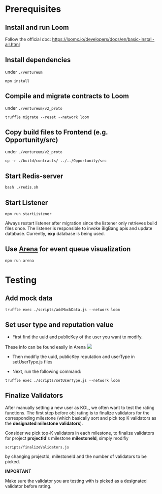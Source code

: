 # Prerequisites

## Install and run Loom

Follow the official doc: https://loomx.io/developers/docs/en/basic-install-all.html

## Install dependencies
under `./ventureum`

```
npm install
```

## Compile and migrate contracts to Loom
under `./ventureum/v2_proto`

```
truffle migrate --reset --network loom
```

## Copy build files to Frontend (e.g. Opportunity/src)
under `./ventureum/v2_proto`

```
cp -r ./build/contracts/ ../../Opportunity/src
```
## Start Redis-server


```
bash ./redis.sh
```
## Start Listener


```
npm run startListener
```

Always restart listener after migration since the listener only retrieves build files once.
The listener is responsible to invoke BigBang apis and update database.
Currently, **exp** database is being used.

## Use [Arena](https://www.npmjs.com/package/bull-arena) for event queue visualization


```
npm run arena
```

# Testing

## Add mock data

```
truffle exec ./scripts/addMockData.js --network loom
```


## Set user type and reputation value

* First find the uuid and publicKey of the user you want to modify. 

These info can be found easily in Arena
![](https://i.imgur.com/DLcXcES.png)

* Then modifiy the uuid, publicKey reputation and userType in setUserType.js files

* Next, run the following command:

```
truffle exec ./scripts/setUserType.js --network loom

```

## Finalize Validators

After manually setting a new user as KOL, we often want to test the rating functions. The first step before obj rating is to finalize validators for the corresponding milestone (which basically sort and pick top K validators as the **designated milestone validators**).

Consider we pick top-K validators in each milestone, to finalize validators for project **projectId**'s milestone **milestoneId**, simply modifiy

```
scripts/finalizeValidators.js
```

by changing projectId, milestoneId and the number of validators to be picked. 

**IMPORTANT** 

Make sure the validator you are testing with is picked as a designated validator before rating.
